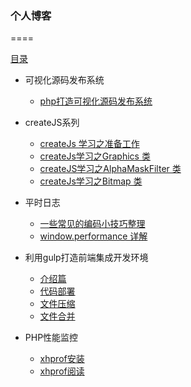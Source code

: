 ### 个人博客
====


[目录]( https://fredshare.github.com/blog/)

* 可视化源码发布系统
    * [php打造可视化源码发布系统](https://github.com/fredshare/blog/issues/23)

* createJS系列
    * [createJs 学习之准备工作](https://github.com/fredshare/blog/issues/1)
    * [createJs学习之Graphics 类](https://github.com/fredshare/blog/issues/2)
    * [createJS学习之AlphaMaskFilter 类](https://github.com/fredshare/blog/issues/3)
    * [createJs学习之Bitmap 类](https://github.com/fredshare/blog/issues/4)

* 平时日志
    * [一些常见的编码小技巧整理](https://github.com/fredshare/blog/issues/8)
    * [window.performance 详解](https://github.com/fredshare/blog/issues/5)

* 利用gulp打造前端集成开发环境
    * [介绍篇](https://github.com/fredshare/blog/issues/9)
    * [代码部署](https://github.com/fredshare/blog/issues/10)
    * [文件压缩](https://github.com/fredshare/blog/issues/11)
    * [文件合并](https://github.com/fredshare/blog/issues/12)


* PHP性能监控
    * [xhprof安装](https://github.com/fredshare/blog/issues/18)
    * [xhprof阅读](https://github.com/fredshare/blog/issues/19)
